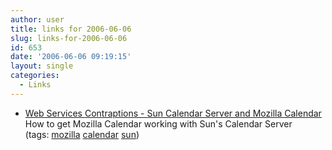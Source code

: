 ```yaml
---
author: user
title: links for 2006-06-06
slug: links-for-2006-06-06
id: 653
date: '2006-06-06 09:19:15'
layout: single
categories:
  - Links
---
```


*   [Web Services Contraptions - Sun Calendar Server and Mozilla Calendar](http://beuchelt.blogdns.net:8080/2006/06/02/Sun+Calendar+Server+And+Mozilla+Calendar.aspx)  
    How to get Mozilla Calendar working with Sun's Calendar Server  
    (tags: [mozilla](http://del.icio.us/superpat/mozilla) [calendar](http://del.icio.us/superpat/calendar) [sun](http://del.icio.us/superpat/sun))  
